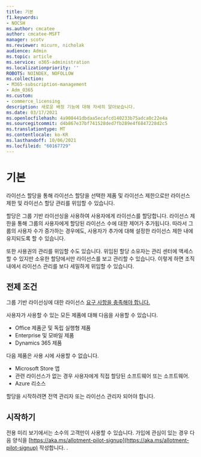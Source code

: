 ```yaml
---
title: 기본
f1.keywords:
- NOCSH
ms.author: cmcatee
author: cmcatee-MSFT
manager: scotv
ms.reviewer: micurn, nicholak
audience: Admin
ms.topic: article
ms.service: o365-administration
ms.localizationpriority: ''
ROBOTS: NOINDEX, NOFOLLOW
ms.collection:
- M365-subscription-management
- Adm_O365
ms.custom:
- commerce_licensing
description: 새로운 배정 기능에 대해 자세히 알아보습니다.
ms.date: 03/17/2021
ms.openlocfilehash: 4a908441dbdaa5ecafcd140233b75adca0c22e4a
ms.sourcegitcommit: d4b867e37bf741528ded7fb289e4f6847228d2c5
ms.translationtype: MT
ms.contentlocale: ko-KR
ms.lasthandoff: 10/06/2021
ms.locfileid: "60167729"
---
```

# <a name="allotment-basics"></a>기본

라이선스 할당을 통해 라이선스 할당을 선택한 제품 및 라이선스 제한으로만 라이선스 제한 및 라이선스 할당 관리를 위임할 수 있습니다.

할당은 그룹 기반 라이선싱을 사용하여 사용자에게 라이선스를 할당합니다. 라이선스 제한을 통해 그룹의 사용자에게 할당된 라이선스 수에 대한 제어가 추가됩니다. 따라서 그룹의 사용자 수가 증가하는 경우에도, 사용자가 추가에 대해 설정한 라이선스 제한 내에 유지되도록 할 수 있습니다.

또한 사용권의 관리를 위임할 수도 있습니다. 위임된 할당 소유자는 관리 센터에 액세스할 수 있지만 소유한 할당에서만 라이선스를 보고 관리할 수 있습니다. 이렇게 하면 조직 내에서 라이선스 관리를 보다 세밀하게 위임할 수 있습니다.

## <a name="prerequisites"></a>전제 조건

그룹 기반 라이선싱에 대한 라이선스 [요구 사항을 충족해야 합니다.](/azure/active-directory/fundamentals/active-directory-licensing-whatis-azure-portal#licensing-requirements)

사용자가 사용할 수 있는 모든 제품에 대해 다음을 사용할 수 있습니다.

- Office 제품군 및 독립 실행형 제품
- Enterprise 및 모바일 제품
- Dynamics 365 제품

다음 제품은 사용 시에 사용할 수 없습니다.

- Microsoft Store 앱
- 관련 라이선스가 없는 경우 사용자에게 직접 할당된 소프트웨어 또는 소프트웨어.
- Azure 리소스

할당을 시작하려면 전역 관리자 또는 라이선스 관리자 되어야 합니다.

## <a name="getting-started"></a>시작하기

전용 미리 보기에서는 소수의 고객만이 사용할 수 있습니다. 가입에 관심이 있는 경우 다음 양식을 [https://aka.ms/allotment-pilot-signup](https://aka.ms/allotment-pilot-signup) 작성합니다. .